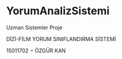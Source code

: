 # YorumAnalizSistemi
Uzman Sistemler Proje


DİZİ-FİLM YORUM SINIFLANDIRMA SİSTEMİ

15011702 − ÖZGÜR KAN 
